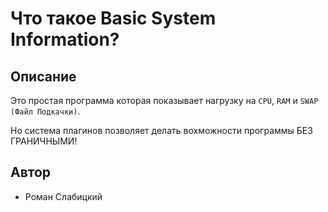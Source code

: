 # Что такое Basic System Information?
## Описание
Это простая программа которая показывает нагрузку на `CPU`, `RAM` и `SWAP (Файл Подкачки)`.

Но система плагинов позволяет делать вохможности программы БЕЗ ГРАНИЧНЫМИ!
## Автор
- Роман Слабицкий 

